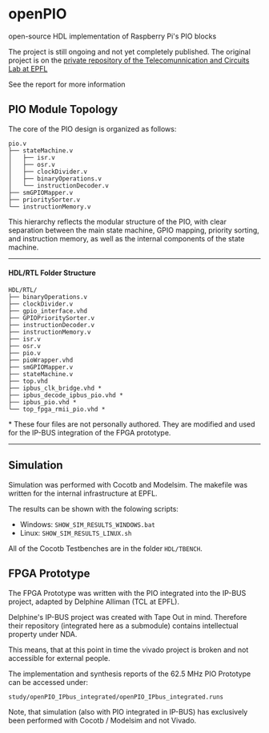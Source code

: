 # openPIO
open-source HDL implementation of Raspberry Pi's PIO blocks

The project is still ongoing and not yet completely published. The original project is on the [private repository of the Telecomunnication and Circuits Lab at EPFL](https://tclgit.epfl.ch/semester-projects/25s-frei-open_source_pio)

See the report for more information

## PIO Module Topology

The core of the PIO design is organized as follows:

```
pio.v
├── stateMachine.v
│   ├── isr.v
│   ├── osr.v
│   ├── clockDivider.v
│   ├── binaryOperations.v
│   └── instructionDecoder.v
├── smGPIOMapper.v
├── prioritySorter.v
└── instructionMemory.v
```

This hierarchy reflects the modular structure of the PIO, with clear separation between the main state machine, GPIO mapping, priority sorting, and instruction memory, as well as the internal components of the state machine.

---

#### HDL/RTL Folder Structure

```
HDL/RTL/
├── binaryOperations.v
├── clockDivider.v
├── gpio_interface.vhd
├── GPIOPrioritySorter.v
├── instructionDecoder.v
├── instructionMemory.v
├── isr.v
├── osr.v
├── pio.v
├── pioWrapper.vhd
├── smGPIOMapper.v
├── stateMachine.v
├── top.vhd
├── ipbus_clk_bridge.vhd *
├── ipbus_decode_ipbus_pio.vhd *
├── ipbus_pio.vhd *
└── top_fpga_rmii_pio.vhd *
```
\* These four files are not personally authored. They are modified and used for the IP-BUS integration of the FPGA prototype.

---

## Simulation

Simulation was performed with Cocotb and Modelsim. The makefile was written for the internal infrastructure at EPFL.

The results can be shown with the folowing scripts:
- Windows: ```SHOW_SIM_RESULTS_WINDOWS.bat```
- Linux: ```SHOW_SIM_RESULTS_LINUX.sh```

All of the Cocotb Testbenches are in the folder ```HDL/TBENCH```.

## FPGA Prototype

The FPGA Prototype was written with the PIO integrated into the IP-BUS project, adapted by Delphine Alliman (TCL at EPFL).

Delphine's IP-BUS project was created with Tape Out in mind. Therefore their repository (integrated here as a submodule) contains intellectual property under NDA.

This means, that at this point in time the vivado project is broken and not accessible for external people.

The implementation and synthesis reports of the 62.5 MHz PIO Prototype can be accessed under:

```study/openPIO_IPbus_integrated/openPIO_IPbus_integrated.runs```

Note, that simulation (also with PIO integrated in IP-BUS) has exclusively been performed with Cocotb / Modelsim and not Vivado.

